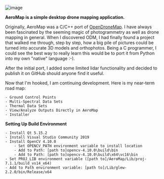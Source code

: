 ![image](https://github.com/user-attachments/assets/c6b6143e-ac47-4477-a3dd-f842f65bf415)

<b>AeroMap is a simple desktop drone mapping application.</b>

Originally, AeroMap was a C/C++ port of [OpenDroneMap](https://github.com/OpenDroneMap/ODM). I have always been fascinated by
the seeming magic of photogrammetry as well as drone mapping in general. When I discovered ODM, I had finally found a project
that walked me through, step by step, how a big pile of pictures could be turned into accurate 3D models and orthophotos. Being a
C programmer, I could see the best way to really learn this would be to port it from Python into my own "native" language :-).

After the initial port, I added some limited lidar functionality and decided to publish it on GitHub should anyone find it useful.

Now that I'm hooked, I am continuing development. Here is my near-term road map:
    
    - Ground Control Points
    - Multi-Spectral Data Sets
    - Thermal Data Sets
    - View/Analyze Outputs Directly in AeroMap
    - Installer
    

<b>Setting Up Build Environment</b>

    - Install Qt 5.15.2
    - Install Visual Studio Community 2019
    - Install OpenCV 4.10.0
        - Set OPENCV_PATH environment variable to install location
        - Add to Path: [path to]opencv-4.10.0\build\bin
        - Add to Path: [path to]opencv-4.10.0\build\x64\vc16\bin
    - Set PROJ_LIB environment variable ([path to]/AeroMap/Lib/proj-7.1.1/build_vs14_x64)
    - Add to Path environment variable: [path to]/Lib/glew-2.2.0/bin/Release/x64
